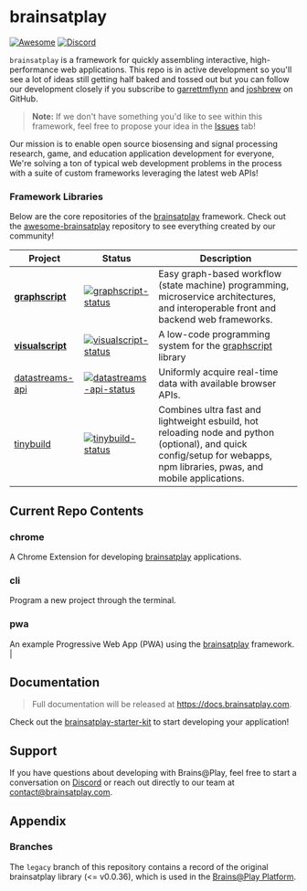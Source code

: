 # brainsatplay
[![Awesome](https://awesome.re/badge-flat2.svg)](https://github.com/brainsatplay/awesome-brainsatplay)
[![Discord](https://img.shields.io/badge/chat-discord-7289da.svg?sanitize=true)](https://discord.gg/CDxskSh9ZB)

`brainsatplay` is a framework for quickly assembling interactive, high-performance web applications. This repo is in active development so you'll see a lot of ideas still getting half baked and tossed out but you can follow our development closely if you subscribe to [garrettmflynn](https://github.com/garrettmflynn) and [joshbrew](https://github.com/joshbrew) on GitHub.

> **Note:** If we don't have something you'd like to see within this framework, feel free to propose your idea in the [Issues](https://github.com/brainsatplay/brainsatplay/issues) tab!

Our mission is to enable open source biosensing and signal processing research, game, and education application development for everyone, We're solving a ton of typical web development problems in the process with a suite of custom frameworks leveraging the latest web APIs!

### Framework Libraries
Below are the core repositories of the [brainsatplay] framework. Check out the [awesome-brainsatplay](https://github.com/awesome-brainsatplay) repository to see everything created by our community!

| Project               | Status                                                       | Description                                             |
| --------------------- | ------------------------------------------------------------ | ------------------------------------------------------- |
| **[graphscript]**         | [![graphscript-status]][graphscript] | Easy graph-based workflow (state machine) programming, microservice architectures, and interoperable front and backend web frameworks.       |
| **[visualscript]**         | [![visualscript-status]][visualscript]  | A low-code programming system for the [graphscript] library       |
| [datastreams-api]     | [![datastreams-api-status]][datastreams-api]                   | Uniformly acquire real-time data with available browser APIs.                       |
| [tinybuild]     | [![tinybuild-status]][tinybuild]                   | Combines ultra fast and lightweight esbuild, hot reloading node and python (optional), and quick config/setup for webapps, npm libraries, pwas, and mobile applications.              

## Current Repo Contents
### chrome
A Chrome Extension for developing [brainsatplay] applications.

### cli
Program a new project through the terminal.

### pwa
An example Progressive Web App (PWA) using the [brainsatplay] framework.         |

## Documentation
> Full documentation will be released at https://docs.brainsatplay.com.

Check out the [brainsatplay-starter-kit](https://github.com/brainsatplay/brainsatplay-starter-kit) to start developing your application!

## Support
If you have questions about developing with Brains@Play, feel free to start a conversation on [Discord](https://discord.gg/tQ8P79tw8j) or reach out directly to our team at [contact@brainsatplay.com](mailto:contact@brainsatplay.com).


## Appendix
### Branches
The `legacy` branch of this repository contains a record of the original brainsatplay library (<= v0.0.36), which is used in the [Brains@Play Platform](https://github.com/brainsatplay/platform).



[brainsatplay]: https://github.com/brainsatplay/brainsatplay

<!-- Core Library-->
[graphscript]: https://github.com/brainsatplay/graphscript
[graphscript-status]: https://img.shields.io/npm/v/graphscript

<!-- Low Code Programming System-->
[visualscript]: https://github.com/brainsatplay/visualscript
[visualscript-status]: https://img.shields.io/npm/v/visualscript


<!-- Data Acquisition-->
[datastreams-api]: https://github.com/brainsatplay/datastreams-api
[datastreams-api-status]: https://img.shields.io/npm/v/datastreams-api.svg

<!-- Build Tool-->
[tinybuild]: https://github.com/brainsatplay/tinybuild
[tinybuild-status]: https://img.shields.io/npm/v/tinybuild
